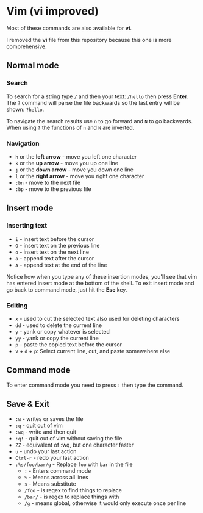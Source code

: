 # Vim (vi improved)

Most of these commands are also available for __vi__.

I removed the __vi__ file from this repository because this one is more comprehensive.

## Normal mode

### Search

To search for a string type ```/``` and then your text: ```/hello``` then press __Enter__.  
The ```?``` command will parse the file backwards so the last entry will be shown: ```?hello```.

To navigate the search results use ```n``` to go forward and ```N``` to go backwards.  
When using ```?``` the functions of ```n``` and ```N``` are inverted.

### Navigation

* ```h``` or the __left arrow__ - move you left one character
* ```k``` or the __up arrow__ - move you up one line
* ```j``` or the __down arrow__ - move you down one line
* ```l``` or the __right arrow__ - move you right one character
* `:bn` - move to the next file
* `:bp` - move to the previous file

## Insert mode

### Inserting text

* ```i``` - insert text before the cursor
* ```O``` - insert text on the previous line
* ```o``` - insert text on the next line
* ```a``` - append text after the cursor
* ```A``` - append text at the end of the line

Notice how when you type any of these insertion modes, you'll see that vim has entered insert mode at the bottom of the shell. To exit insert mode and go back to command mode, just hit the __Esc__ key.

### Editing

* ```x``` - used to cut the selected text also used for deleting characters
* ```dd``` - used to delete the current line
* ```y``` - yank or copy whatever is selected
* ```yy``` - yank or copy the current line
* ```p``` - paste the copied text before the cursor
* ```V``` + ```d``` + ```p```: Select current line, cut, and paste somewehere else

## Command mode

To enter command mode you need to press ```:``` then type the command.

## Save & Exit

* ```:w``` - writes or saves the file
* ```:q``` - quit out of vim
* ```:wq``` - write and then quit
* ```:q!``` - quit out of vim without saving the file
* ```ZZ``` - equivalent of :wq, but one character faster
* ```u``` - undo your last action
* ```Ctrl-r``` - redo your last action
* ```:%s/foo/bar/g``` - Replace ```foo``` with ```bar``` in the file
  * ```:``` - Enters command mode
  * ```%``` - Means across all lines
  * ```s``` - Means substitute
  * ```/foo``` - is regex to find things to replace
  * ```/bar/``` - is regex to replace things with
  * ```/g``` - means global, otherwise it would only execute once per line
